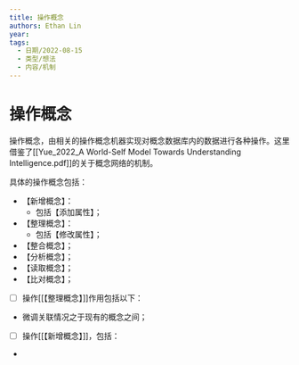 ```yaml
---
title: 操作概念
authors: Ethan Lin
year:
tags:
  - 日期/2022-08-15 
  - 类型/想法 
  - 内容/机制 
---
```



# 操作概念






操作概念，由相关的操作概念机器实现对概念数据库内的数据进行各种操作。这里借鉴了[[Yue_2022_A World-Self Model Towards Understanding Intelligence.pdf]]的关于概念网络的机制。

具体的操作概念包括：
- 【新增概念】：
	- 包括【添加属性】；
- 【整理概念】：
	- 包括【修改属性】；
- 【整合概念】；
- 【分析概念】；
- 【读取概念】；
- 【比对概念】；



- [ ] 操作[[【整理概念】]]作用包括以下：
- 微调关联情况之于现有的概念之间；


- [ ] 操作[[【新增概念】]]，包括：
- 